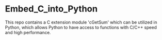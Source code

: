 # Embed_C_into_Python
This repo contains a C extension module 'cGetSum' which can be utilized in Python, which allows Python to have access to functions with C/C++ speed and high performance.
